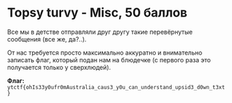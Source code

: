 # Topsy turvy - Misc, 50 баллов

Все мы в детстве отправляли друг другу такие перевёрнутые сообщения (все же, да?..).

От нас требуется просто максимально аккуратно и внимательно записать флаг, который подан нам на блюдечке (с первого раза это получается только у сверхлюдей).

**Флаг:** `ytctf{ohIs33y0ufr0mAustralia_caus3_y0u_can_understand_upsid3_d0wn_t3xt}`
